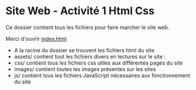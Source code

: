 Site Web - Activité 1 Html Css
==============================

Ce dossier contient tous les fichiers pour faire marcher le site web.

Merci d'ouvrir [index.html](index.html)

- A la racine du dossier se trouvent les fichiers html du site
- assets/ contient tout les fichiers divers en lectures sur le site :
- css/ contient tous les fichiers css utiles aux différentes pages du site
- images/ contient toutes les images présentes sur les sites
- js/ contient tous les fichiers JavaScript nécessaires aux fonctionnement du site
